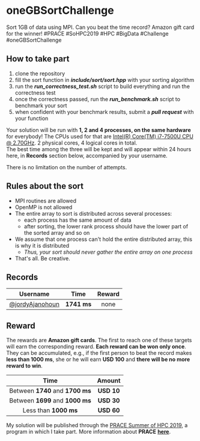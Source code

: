 # oneGBSortChallenge
Sort 1GB of data using MPI. Can you beat the time record? Amazon gift card for the winner! #PRACE #SoHPC2019 #HPC #BigData #Challenge #oneGBSortChallenge

## How to take part
1. clone the repository
2. fill the sort function in ***include/sort/sort.hpp*** with your sorting algorithm
3. run the ***run_correctness_test.sh*** script to build everything and run the correctness test
4. once the correctness passed, run the ***run_benchmark.sh*** script to benchmark your sort
5. when confident with your benchmark results, submit a ***pull request*** with your function

Your solution will be run with **1, 2 and 4 processes, on the same hardware** for everybody! 
The CPUs used for that are [Intel(R) Core(TM) i7-7500U CPU @ 2.70GHz](https://ark.intel.com/content/www/us/en/ark/products/95451/intel-core-i7-7500u-processor-4m-cache-up-to-3-50-ghz.html "Intel(R) Core(TM) i7-7500U CPU @ 2.70GHz"). 2 physical cores, 4 logical cores in total.  
The best time among the three will be kept and will appear within 24 hours here, in **Records** section below, accompanied by your username.

There is no limitation on the number of attempts.

## Rules about the sort
- MPI routines are allowed
- OpenMP is not allowed
- The entire array to sort is distributed across several processes:
  * each process has the same amount of data
  * after sorting, the lower rank process should have the lower part of the sorted array and so on
- We assume that one process can't hold the entire distributed array, this is why it is distributed
  * *Thus, your sort should never gather the entire array on one process*
- That's all. Be creative.

## Records
| Username | Time | Reward |
| :---: | :---: | :---: |
| [@jordyAjanohoun](https://github.com/jordyAjanohoun "github.com/jordyAjanohoun") | **1741 ms** | none |

## Reward
The rewards are **Amazon gift cards**. The first to reach one of these targets will earn the corresponding reward. **Each reward can be won only once**. They can be accumulated, e.g., if the first person to beat the record makes **less than 1000 ms**, she or he will earn **USD 100** and **there will be no more reward to win**.

| Time | Amount |
| :---: | :---: |
| Between **1740** and **1700 ms** | **USD 10** |
| Between **1699** and **1000 ms** | **USD 30** |
| Less than **1000 ms** | **USD 60** |


My solution will be published through the [PRACE Summer of HPC 2019](https://summerofhpc.prace-ri.eu/prace-summer-of-hpc-2019-opens-applications/ "PRACE Summer of HPC 2019"), a program in which I take part. More information about **PRACE** [**here**](http://www.prace-ri.eu/ "PRACE"). 

